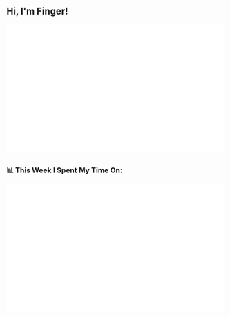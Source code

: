 <h2> Hi, I'm Finger!</h2>

<img align="right" src="https://raw.githubusercontent.com/spianmo/github-stats/master/generated/overview.svg#gh-light-mode-only">

<!-- <img align="right" height="160em" src="https://github-readme-stats-eight-theta.vercel.app/api/top-langs/?username=spianmo&layout=compact&langs_count=8&theme=algolia"/>	 -->
	
```go
package main

type Me struct {
	Name   string
	Job    string
	Code   string
	Skills string
}

func main() {
	me := &Me{
		Name:   "Finger",
		Job:    "Client-side Engineer",
		Code:   "Java and C++ and Others",
		Skills: "Android Security NLP ^o^",
	}
	_ = me
}
```


<h3>📊 This Week I Spent My Time On:</h3>
<img align='right' src="https://raw.githubusercontent.com/spianmo/github-stats/master/generated/languages.svg#gh-light-mode-only">

<!--START_SECTION:waka-->

```text
Java                   30 hrs 29 mins  ███████████████████████░░   91.39 %
XML                    1 hr 59 mins    █▒░░░░░░░░░░░░░░░░░░░░░░░   05.97 %
Kotlin                 33 mins         ▒░░░░░░░░░░░░░░░░░░░░░░░░   01.66 %
Groovy                 9 mins          ░░░░░░░░░░░░░░░░░░░░░░░░░   00.45 %
Gradle                 5 mins          ░░░░░░░░░░░░░░░░░░░░░░░░░   00.29 %
REDIS                  1 min           ░░░░░░░░░░░░░░░░░░░░░░░░░   00.08 %
```

<!--END_SECTION:waka-->
